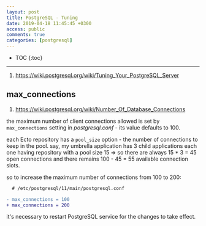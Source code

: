 ```yaml
---
layout: post
title: PostgreSQL - Tuning
date: 2019-04-18 11:45:45 +0300
access: public
comments: true
categories: [postgresql]
---
```


<!-- more -->

* TOC
{:toc}
<hr>

1. <https://wiki.postgresql.org/wiki/Tuning_Your_PostgreSQL_Server>

max_connections
---------------

1. <https://wiki.postgresql.org/wiki/Number_Of_Database_Connections>

the maximum number of client connections allowed is set by `max_connections`
setting in _postgresql.conf_ - its value defaults to 100.

each Ecto repository has a `pool_size` option - the number of connections to
keep in the pool. say, my umbrella application has 3 child applications each
one having repository with a pool size 15 => so there are always 15 * 3 = 45
open connections and there remains 100 - 45 = 55 available connection slots.

so to increase the maximum number of connections from 100 to 200:

```diff
  # /etc/postgresql/11/main/postgresql.conf

- max_connections = 100
+ max_connections = 200
```

it's necessary to restart PostgreSQL service for the changes to take effect.
